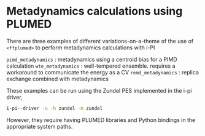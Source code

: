 Metadynamics calculations using PLUMED
======================================

There are three examples of different variations-on-a-theme of the use of `<ffplumed>`
to perform metadynamics calculations with i-PI

`pimd_metadynamics` : metadynamics using a centroid bias for a PIMD calculation
`wte_metadynamics`  : well-tempered ensemble. requires a workaround to communicate the energy as a CV
`remd_metadynamics` : replica exchange combined with metadynamics

These examples can be run using the Zundel PES implemented in the i-pi driver,

```bash
i-pi--driver -u -h zundel -m zundel
```

However, they require having PLUMED libraries and Python bindings in the appropriate system paths.
